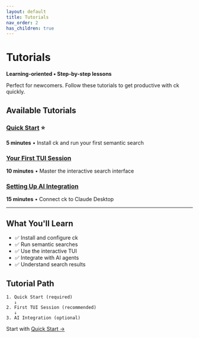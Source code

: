 ```yaml
---
layout: default
title: Tutorials
nav_order: 2
has_children: true
---
```


# Tutorials

**Learning-oriented • Step-by-step lessons**

Perfect for newcomers. Follow these tutorials to get productive with ck quickly.

## Available Tutorials

### [Quick Start](quick-start.html) ⭐
**5 minutes** • Install ck and run your first semantic search

### [Your First TUI Session](first-tui-session.html)
**10 minutes** • Master the interactive search interface

### [Setting Up AI Integration](setup-ai-integration.html)
**15 minutes** • Connect ck to Claude Desktop

---

## What You'll Learn

- ✅ Install and configure ck
- ✅ Run semantic searches
- ✅ Use the interactive TUI
- ✅ Integrate with AI agents
- ✅ Understand search results

## Tutorial Path

```
1. Quick Start (required)
   ↓
2. First TUI Session (recommended)
   ↓
3. AI Integration (optional)
```

Start with [Quick Start →](quick-start.html)
